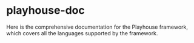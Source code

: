 # playhouse-doc
Here is the comprehensive documentation for the Playhouse framework, which covers all the languages supported by the framework.

